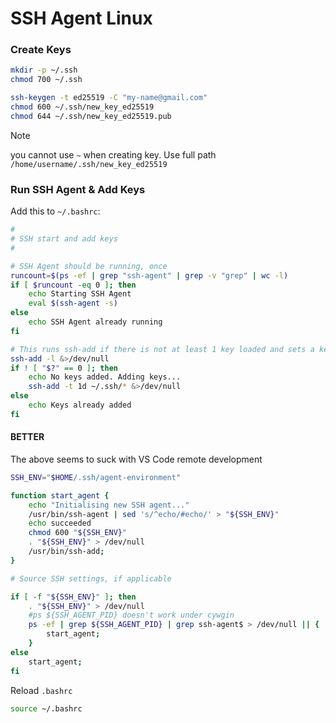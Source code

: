 # SSH Agent Linux

### Create Keys
```sh
mkdir -p ~/.ssh
chmod 700 ~/.ssh

ssh-keygen -t ed25519 -C "my-name@gmail.com"
chmod 600 ~/.ssh/new_key_ed25519
chmod 644 ~/.ssh/new_key_ed25519.pub
```
> [!NOTE]
> you cannot use `~` when creating key. Use full path `/home/username/.ssh/new_key_ed25519`

### Run SSH Agent & Add Keys
Add this to `~/.bashrc`:
```sh
#
# SSH start and add keys
#

# SSH Agent should be running, once
runcount=$(ps -ef | grep "ssh-agent" | grep -v "grep" | wc -l)
if [ $runcount -eq 0 ]; then
    echo Starting SSH Agent
    eval $(ssh-agent -s)
else
    echo SSH Agent already running
fi

# This runs ssh-add if there is not at least 1 key loaded and sets a key timeout of 1 day
ssh-add -l &>/dev/null
if ! [ "$?" == 0 ]; then
    echo No keys added. Adding keys...
    ssh-add -t 1d ~/.ssh/* &>/dev/null
else
    echo Keys already added
fi
```

#### BETTER
The above seems to suck with VS Code remote development

```sh
SSH_ENV="$HOME/.ssh/agent-environment"

function start_agent {
    echo "Initialising new SSH agent..."
    /usr/bin/ssh-agent | sed 's/^echo/#echo/' > "${SSH_ENV}"
    echo succeeded
    chmod 600 "${SSH_ENV}"
    . "${SSH_ENV}" > /dev/null
    /usr/bin/ssh-add;
}

# Source SSH settings, if applicable

if [ -f "${SSH_ENV}" ]; then
    . "${SSH_ENV}" > /dev/null
    #ps ${SSH_AGENT_PID} doesn't work under cywgin
    ps -ef | grep ${SSH_AGENT_PID} | grep ssh-agent$ > /dev/null || {
        start_agent;
    }
else
    start_agent;
fi
```

Reload `.bashrc`
```sh
source ~/.bashrc
```
